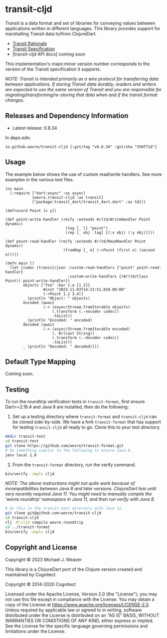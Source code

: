 # transit-cljd

Transit is a data format and set of libraries for conveying values between
applications written in different languages. This library provides support for
marshalling Transit data to/from ClojureDart.

* [Transit Rationale](https://blog.cognitect.com/blog/2014/7/22/transit)
* [Transit Specification](https://github.com/cognitect/transit-format)
* [transit-cljd API docs] coming soon

This implementation's major.minor version number corresponds to the version of
the Transit specification it supports.

_NOTE: Transit is intended primarily as a wire protocol for transferring data
between applications. If storing Transit data durably, readers and writers are
expected to use the same version of Transit and you are responsible for
migrating/transforming/re-storing that data when and if the transit format
changes._

## Releases and Dependency Information

* Latest release: 0.8.34 <!--TRANSIT_CLJD_VERSION-->

In deps.edn:

<!--TRANSIT_CLJD_DEPS-->
```
io.github.wevre/transit-cljd {:git/tag "v0.8.34" :git/sha "350f71d"}
```

## Usage

The example below shows the use of custom read/write handlers. See more examples
in the various test files.

```
(ns main
  (:require ["dart:async" :as async]
            [wevre.transit-cljd :as transit]
            ["package:transit_dart/transit_dart.dart" :as td]))

(defrecord Point [x y])

(def point-write-handler (reify :extends #/(td/WriteHandler Point dynamic)
                           (tag [_ l] "point")
                           (rep [_ obj .tag] [(:x obj) (:y obj)])))

(def point-read-handler (reify :extends #/(td/ReadHandler Point dynamic)
                          (fromRep [_ o] (->Point (first o) (second o)))))

(defn main []
  (let [codec (transit/json :custom-read-handlers {"point" point-read-handler}
                            :custom-write-handlers {(#/(td/Class Point)) point-write-handler})
        objects ["foo" :bar {:a [1 2]}
                 #inst "2023-11-03T14:23:51.010-00:00"
                 (->Point 1.2 3.4)]
        _ (println "Object: " objects)
        encoded (await
                 (-> (async/Stream.fromIterable objects)
                     (.transform (.-encoder codec))
                     .toList))
        _ (println "Encoded: " encoded)
        decoded (await
                 (-> (async/Stream.fromIterable encoded)
                     (. #/(cast String))
                     (.transform (.-decoder codec))
                     .toList))
        _ (println "Decoded: " decoded)]))
```

## Default Type Mapping

Coming soon.

## Testing

To run the roundtrip verification tests in `transit-format`, first ensure
Dart>=2.19.4 and Java 8 are installed, then do the following:

1. Set up a testing directory where `transit-format` and `transit-cljd` can be
   cloned side-by-side. We have a fork `transit-format` that has support for
   testing `transit-cljd` all ready to go. Clone this to your test directory.

```sh
mkdir transit-test
cd transit-test
git clone https://github.com/wevre/transit-format.git
# Do something similar to the following to ensure Java 8.
jenv local 1.8
```

2. From the `transit-format` directory, run the verify command.

```sh
bin/verify -impls cljd
```

_NOTE: The above instructions might not quite work because of incompatibilities
between Java 8 and later versions. ClojureDart has until very recently required
Java 11. You might need to manually compile the 'wevre.roundtrip' namespace in
Java 11, and then run verify with Java 8._

```sh
# Do this in the transit-test directory with Java 11.
git clone git@github.com:wevre/transit-cljd
cd transit-cljd
clj -M:cljd compile wevre.roundtrip
cd ../transit-format
bin/verify -impls cljd
```

## Copyright and License

Copyright © 2023 Michael J. Weaver

This library is a ClojureDart port of the Clojure version created and maintained
by Cognitect.

Copyright © 2014-2020 Cognitect

Licensed under the Apache License, Version 2.0 (the "License"); you may not use
this file except in compliance with the License. You may obtain a copy of the
License at https://www.apache.org/licenses/LICENSE-2.0. Unless required by
applicable law or agreed to in writing, software distributed under the License
is distributed on an "AS IS" BASIS, WITHOUT WARRANTIES OR CONDITIONS OF ANY
KIND, either express or implied. See the License for the specific language
governing permissions and limitations under the License.